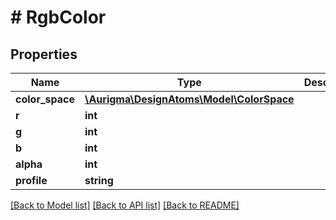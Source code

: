 # # RgbColor

## Properties

Name | Type | Description | Notes
------------ | ------------- | ------------- | -------------
**color_space** | [**\Aurigma\DesignAtoms\Model\ColorSpace**](ColorSpace.md) |  | [optional]
**r** | **int** |  | [optional]
**g** | **int** |  | [optional]
**b** | **int** |  | [optional]
**alpha** | **int** |  | [optional]
**profile** | **string** |  | [optional]

[[Back to Model list]](../../README.md#models) [[Back to API list]](../../README.md#endpoints) [[Back to README]](../../README.md)
